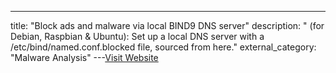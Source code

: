 ---
title: "Block ads and malware via local BIND9 DNS server"
description: "
(for Debian, Raspbian & Ubuntu): Set up a local DNS server with a
/etc/bind/named.conf.blocked file, sourced from here."
external_category: "Malware Analysis"
---[Visit Website](https://github.com/mueller-ma/block-ads-via-dns)

